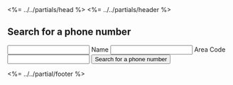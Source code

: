 <!DOCTYPE html>
<html lang="en">
  <head>
    <%= ../../partials/head %>
    <link rel="stylesheet" src="new.css">
  </head>
  <body>
    <%= ../../partials/header %>
    <main method="number" action="/post">
      <h2 classes="search phoneNumber">Search for a phone number</h2>
      <form>
        <input type="name" name="search">
        <label for="name" placeholder="Name">Name</label>
        <input type="area-code" id="title" name="title">
        <label for="area-code">Area Code</label>
        <input type="number" id="number" name="number">
        <button type="submit">Search for a phone number</button>
      </form>
    </main>
    <%= ../../partial/footer %>
  </body>
</html>
